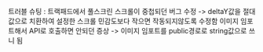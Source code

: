트러블 슈팅 : 트랙패드에서 풀스크린 스크롤이 중첩되던 버그 수정 -> deltaY값을 절대값으로 치환하여 설정한 스크롤 민감도보다 작으면 작동되지않도록 수정함
이미지 임포트해서 API로 호출하면 안되던 증상 -> 이미지 임포트를 public경로로 string값으로 쓰니 됨
